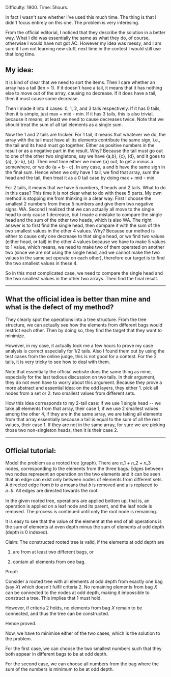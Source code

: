 Difficulty: 1900. Time: 5hours.

In fact I wasn't sure whether I've used this much time. The thing is that I didn't focus entirely on this one. The problem is very interesing. 

From the official editorial, I noticed that they describe the solution in a better way. What I did was essentially the same
as what they do, of course, otherwise I would have not got AC. However my idea was messy, and I am sure if I am not learning
new stuff, next time in the contest I would still use that long time.

## My idea: 

It is kind of clear that we need to sort the items. Then I care whether an array has a tail (len > 1). If it doesn't have a tail,
it means that it has nothing else to move out of the array, causing no decrease. If it does have a tail, then it must cause some
decrease. 

Then I made it into 4 cases: 0, 1, 2, and 3 tails respectively. If it has 0 tails, then it is simple, just max + mid - min.
If it has 3 tails,  this is also trivial, because it means, at least we need to cause decreases twice. Note that we should treat
the sum of all tail elements as a single sum. 

Now the 1 and 2 tails are trickier. For 1 tail, it means that whatever we do, the array with the tail must have all its elements
contribute the same sign, i.e., the tail and its head must go together. Either as positive numbers in the result or as a negative
part in the result. Why? Because the tail must go out to one of the other two singletons, say we have {a,b}, {c}, {d}, and it
goes to {a}, {c-b}, {d}. Then next time either we move {a} out, to get a minus a somewhere, or we do {a + b - c}. In any case,
a and b have the same sign in the final sum. Hence when we only have 1 tail, we find that array, sum the head and the tail, then treat it as a
0 tail case by doing max + mid - min. 

For 2 tails, it means that we have 5 numbers, 3 heads and 2 tails. What to do in this case? This time it is not clear what to do with these
5 parts. My own method is stopping me from thinking in a clear way. First I choose the smallest 2 numbers from these 5 numbers and give them
two negative signs. WA. Second I realized that we can actually all move to the single head to only cause 1 decrease, but I made a mistake to compare
the single head and the sum of the other two heads, which is also WA. The right answer is to first find the single head, then compare it with the
sum of the two smallest values in the other 4 values. Why? Because our method is either to cause only one decrease to that single head,
or we find two values (either head, or tail) in the other 4 values because we have to make 5 values to 1 value, which means, we need to make two
of them operated on another two (since we are not using the single head, and we cannot make the two values in the same set operate on each other),
therefore our target is to find the two smallest values in these 4.

So in this most complicated case, we need to compare the single head and the two smallest values in the other two arrays. Then find the final result.

---

## What the official idea is better than mine and what is the defect of my method?

They clearly spot the operations into a tree structure. From the tree structure, we can actually see how the elements
from different bags would restrict each other. Then by doing so, they find the target that they want to minimize.

However, in my case, it actually took me a few hours to prove my case analysis is correct especially for 1/2 tails.
Also I found them out by using the test cases from the online judge, this is not good for a contest. For the 2 tails,
it is very tricky to see how to deal with them. 

Note that essentially the official website does the same thing as mine, especially for the last tedious discussion on two tails.
In their argument, they do not even have to worry about this argument. Because they prove a more abstract and essential idea:
on the odd layers, they either 1. pick all nodes from a set or 2. two smallest values from different sets. 

How this idea corresponds to my 2-tail case: if we use 1 single head -- we take all elements from that array, their case 1; 
if we use 2 smallest values among the other 4, if they are in the same array, we are taking all elements from that array 
essentially because a tail is equal to the sum of all the rest values, their case 1.
If they are not in the same array, for sure we are picking those two non-singleton heads, then it is their case 2.

---

## Official tutorial:
Model the problem as a rooted tree (graph). There are 𝑛_1 + 𝑛_2 + 𝑛_3 nodes, corresponding to the elements from the three bags. Edges between two nodes represent an operation on the two elements and it can be seen that an edge can exist only between nodes of elements from different sets. A directed edge from 𝑏 to 𝑎 means that 𝑏 is removed and 𝑎 is replaced to 𝑎−𝑏. All edges are directed towards the root.

In the given rooted tree, operations are applied bottom up, that is, an operation is applied on a leaf node and its parent, and the leaf node is removed. The process is continued until only the root node is remaining.

It is easy to see that the value of the element at the end of all operations is the sum of elements at even depth minus the sum of elements at odd depth (depth is 0 indexed).

Claim: The constructed rooted tree is valid, if the elements at odd depth are

1. are from at least two different bags, or

2. contain all elements from one bag.

Proof:

Consider a rooted tree with all elements at odd depth from exactly one bag (say 𝑋) which doesn't fulfil criteria 2. No remaining elements from bag 𝑋 can be connected to the nodes at odd depth, making it impossible to construct a tree. This implies that 1 must hold.

However, if criteria 2 holds, no elements from bag 𝑋 remain to be connected, and thus the tree can be constructed.

Hence proved.

Now, we have to minimise either of the two cases, which is the solution to the problem.

For the first case, we can choose the two smallest numbers such that they both appear in different bags to be at odd depth.

For the second case, we can choose all numbers from the bag where the sum of the numbers is minimum to be at odd depth.

